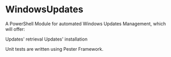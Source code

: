 # WindowsUpdates
A PowerShell Module for automated Windows Updates Management, which will offer:

   Updates' retrieval
   Updates' installation

Unit tests are written using Pester Framework.
